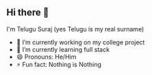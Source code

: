 ## Hi there 👋

I'm Telugu Suraj (yes Telugu is my real surname)

- 🔭 I’m currently working on my college project
- 🌱 I’m currently learning full stack 
- 😄 Pronouns: He/Him
- ⚡ Fun fact: Nothing is Nothing
